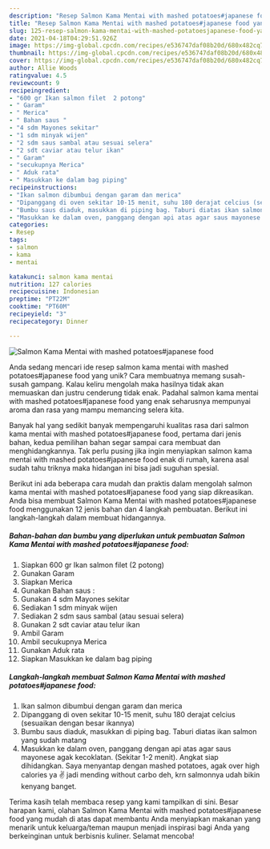 ```yaml
---
description: "Resep Salmon Kama Mentai with mashed potatoes#japanese food yang Lezat Sekali"
title: "Resep Salmon Kama Mentai with mashed potatoes#japanese food yang Lezat Sekali"
slug: 125-resep-salmon-kama-mentai-with-mashed-potatoesjapanese-food-yang-lezat-sekali
date: 2021-04-18T04:29:51.926Z
image: https://img-global.cpcdn.com/recipes/e536747daf08b20d/680x482cq70/salmon-kama-mentai-with-mashed-potatoesjapanese-food-foto-resep-utama.jpg
thumbnail: https://img-global.cpcdn.com/recipes/e536747daf08b20d/680x482cq70/salmon-kama-mentai-with-mashed-potatoesjapanese-food-foto-resep-utama.jpg
cover: https://img-global.cpcdn.com/recipes/e536747daf08b20d/680x482cq70/salmon-kama-mentai-with-mashed-potatoesjapanese-food-foto-resep-utama.jpg
author: Allie Woods
ratingvalue: 4.5
reviewcount: 9
recipeingredient:
- "600 gr Ikan salmon filet  2 potong"
- " Garam"
- " Merica"
- " Bahan saus "
- "4 sdm Mayones sekitar"
- "1 sdm minyak wijen"
- "2 sdm saus sambal atau sesuai selera"
- "2 sdt caviar atau telur ikan"
- " Garam"
- "secukupnya Merica"
- " Aduk rata"
- " Masukkan ke dalam bag piping"
recipeinstructions:
- "Ikan salmon dibumbui dengan garam dan merica"
- "Dipanggang di oven sekitar 10-15 menit, suhu 180 derajat celcius (sesuaikan dengan besar ikannya)"
- "Bumbu saus diaduk, masukkan di piping bag. Taburi diatas ikan salmon yang sudah matang"
- "Masukkan ke dalam oven, panggang dengan api atas agar saus mayonese agak kecoklatan. (Sekitar 1-2 menit). Angkat siap dihidangkan. Saya menyantap dengan mashed potatoes, agak over high calories ya ✌️ jadi mending without carbo deh, krn salmonnya udah bikin kenyang banget."
categories:
- Resep
tags:
- salmon
- kama
- mentai

katakunci: salmon kama mentai 
nutrition: 127 calories
recipecuisine: Indonesian
preptime: "PT22M"
cooktime: "PT60M"
recipeyield: "3"
recipecategory: Dinner

---
```



![Salmon Kama Mentai with mashed potatoes#japanese food](https://img-global.cpcdn.com/recipes/e536747daf08b20d/680x482cq70/salmon-kama-mentai-with-mashed-potatoesjapanese-food-foto-resep-utama.jpg)

Anda sedang mencari ide resep salmon kama mentai with mashed potatoes#japanese food yang unik? Cara membuatnya memang susah-susah gampang. Kalau keliru mengolah maka hasilnya tidak akan memuaskan dan justru cenderung tidak enak. Padahal salmon kama mentai with mashed potatoes#japanese food yang enak seharusnya mempunyai aroma dan rasa yang mampu memancing selera kita.



Banyak hal yang sedikit banyak mempengaruhi kualitas rasa dari salmon kama mentai with mashed potatoes#japanese food, pertama dari jenis bahan, kedua pemilihan bahan segar sampai cara membuat dan menghidangkannya. Tak perlu pusing jika ingin menyiapkan salmon kama mentai with mashed potatoes#japanese food enak di rumah, karena asal sudah tahu triknya maka hidangan ini bisa jadi suguhan spesial.


Berikut ini ada beberapa cara mudah dan praktis dalam mengolah salmon kama mentai with mashed potatoes#japanese food yang siap dikreasikan. Anda bisa membuat Salmon Kama Mentai with mashed potatoes#japanese food menggunakan 12 jenis bahan dan 4 langkah pembuatan. Berikut ini langkah-langkah dalam membuat hidangannya.

<!--inarticleads1-->

##### Bahan-bahan dan bumbu yang diperlukan untuk pembuatan Salmon Kama Mentai with mashed potatoes#japanese food:

1. Siapkan 600 gr Ikan salmon filet  (2 potong)
1. Gunakan  Garam
1. Siapkan  Merica
1. Gunakan  Bahan saus :
1. Gunakan 4 sdm Mayones sekitar
1. Sediakan 1 sdm minyak wijen
1. Sediakan 2 sdm saus sambal (atau sesuai selera)
1. Gunakan 2 sdt caviar atau telur ikan
1. Ambil  Garam
1. Ambil secukupnya Merica
1. Gunakan  Aduk rata
1. Siapkan  Masukkan ke dalam bag piping




<!--inarticleads2-->

##### Langkah-langkah membuat Salmon Kama Mentai with mashed potatoes#japanese food:

1. Ikan salmon dibumbui dengan garam dan merica
1. Dipanggang di oven sekitar 10-15 menit, suhu 180 derajat celcius (sesuaikan dengan besar ikannya)
1. Bumbu saus diaduk, masukkan di piping bag. Taburi diatas ikan salmon yang sudah matang
1. Masukkan ke dalam oven, panggang dengan api atas agar saus mayonese agak kecoklatan. (Sekitar 1-2 menit). Angkat siap dihidangkan. Saya menyantap dengan mashed potatoes, agak over high calories ya ✌️ jadi mending without carbo deh, krn salmonnya udah bikin kenyang banget.




Terima kasih telah membaca resep yang kami tampilkan di sini. Besar harapan kami, olahan Salmon Kama Mentai with mashed potatoes#japanese food yang mudah di atas dapat membantu Anda menyiapkan makanan yang menarik untuk keluarga/teman maupun menjadi inspirasi bagi Anda yang berkeinginan untuk berbisnis kuliner. Selamat mencoba!
